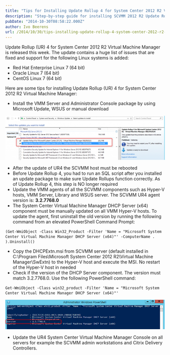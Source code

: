 ```yaml
---
title: "Tips for Installing Update Rollup 4 for System Center 2012 R2 Virtual Machine Manager"
description: "Step-by-step guide for installing SCVMM 2012 R2 Update Rollup 4 and updating components."
pubDate: "2014-10-30T08:58:22.000Z"
author: Ivo Beerens
url: /2014/10/30/tips-installing-update-rollup-4-system-center-2012-r2-virtual-machine-manager/
---
```


Update Rollup (UR) 4 for System Center 2012 R2 Virtual Machine Manager is released this week. The update contains a huge list of issues that are fixed and support for the following Linux systems is added:
- Red Hat Enterprise Linux 7 (64 bit)
- Oracle Linux 7 (64 bit)
- CentOS Linux 7 (64 bit)

Here are some tips for installing Update Rollup (UR) 4 for System Center 2012 R2 Virtual Machine Manager:

- Install the VMM Server and Administrator Console package by using Microsoft Update, WSUS or manual download

[![ur4](images/ur4-1024x283.png)](images/ur4.png)

- After the update of UR4 the SCVMM host must be rebooted
- Before Update Rollup 4, you had to run an SQL script after you installed an update package to make sure Update Rollups function correctly. As of Update Rollup 4, this step is NO longer required
- Update the VMM agents of all the SCVMM components such as Hyper-V hosts, VMM Server, Library and WSUS server. The SCVMM UR4 agent version is: **3.2.7768.0**
- The System Center Virtual Machine Manager DHCP Server (x64) component must be manually updated on all VMM Hyper-V hosts. To update the agent, first uninstall the old version by running the following command from an elevated PowerShell Command Prompt:
```
(Get-WmiObject -Class Win32_Product -Filter 'Name = "Microsoft System Center Virtual Machine Manager DHCP Server (x64)"' -ComputerName . ).Uninstall()
```
- Copy the DHCPExtn.msi from SCVMM server (default installed in C:\\Program Files\\Microsoft System Center 2012 R2\\Virtual Machine Manager\\SwExtn) to the Hyper-V host and execute the MSI. No restart of the Hyper-V host in needed
- Check if the version of the DHCP Server component. The version must match 3.2.7768.0. Use the following PowerShell command:

```
Get-WmiObject -Class win32_product -Filter 'Name = "Microsoft System Center Virtual Machine Manager DHCP Server (x64)"'
```
[![dhcpclient](images/dhcpclient.png)](images/dhcpclient.png)

- Update the UR4 System Center Virtual Machine Manager Console on all servers for example the SCVMM admin workstations and Citrix Delivery Controllers.